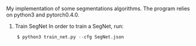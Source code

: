 My implementation of some segmentations algorithms. The program relies on python3 and pytorch0.4.0.

1. Train SegNet
In order to train a SegNet, run:  
```python
    $ python3 train_net.py --cfg SegNet.json
```


